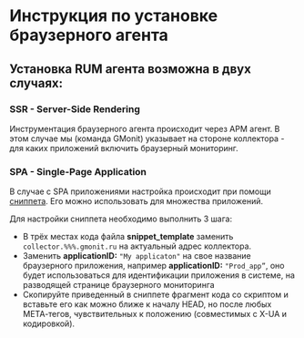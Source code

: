 # Инструкция по установке браузерного агента

## Установка RUM агента возможна в двух случаях:
### SSR - Server-Side Rendering
Инструментация браузерного агента происходит через APM агент. В этом случае мы (команда GMonit) указывает на стороне коллектора - для каких приложений включить браузерный мониторинг.

### SPA - Single-Page Application
В случае с SPA приложениями настройка происходит при помощи [сниппета](https://github.com/HyperSoftLab/docs/blob/rum_instruction/sample_snippet.js).
Его можно использовать для множества приложений. 

Для настройки сниппета необходимо выполнить 3 шага:
- В трёх местах кода файла **snippet_template** заменить `collector.%%%.gmonit.ru` на актуальный адрес коллектора.
- Заменить **applicationID:** `"My applicaton"` на свое название браузерного приложения, например **applicationID:** `"Prod_app”`, оно будет использоваться для идентификации приложения в системе, на разводящей странице браузерного мониторинга
- Скопируйте приведенный в сниппете фрагмент кода со скриптом и вставьте его как можно ближе к началу HEAD, но после любых МЕТА-тегов, чувствительных к положению (совместимых с X-UA и кодировкой).